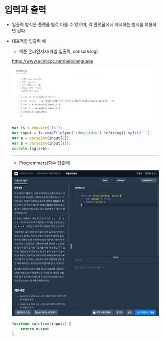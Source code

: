 # 입력과 출력

- 입출력 방식은 플랫폼 별로 다를 수 있으며, 각 플랫폼에서 제시하는 방식을 이용하면 된다.
- 대표적인 입출력 예
  - 백준 온라인저지(파일 입출력, console.log)

  <https://www.acmicpc.net/help/language>

  ![자바스크립트_파일입출력](./img/1.png)

  ```javascript
  var fs = require('fs');
  var input = fs.readFileSync('/dev/stdin').toString().split(' ');
  var a = parseInt(input[0]);
  var b = parseInt(input[1]);
  console.log(a+b);
  ```

  ------------------------------------------------------------

  - Programmers(함수 입출력)

  ![자바스크립트_함수입출력](./img/2.png)
  
  ```javascript
  function solution(inputs) {
      return output
  }
  ```
